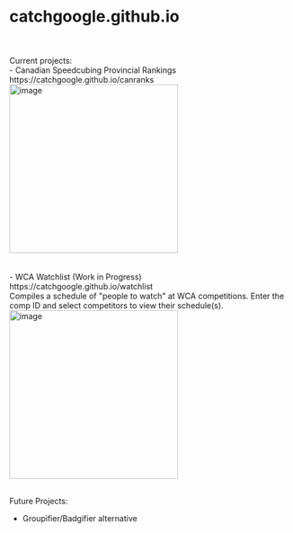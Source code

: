 # catchgoogle.github.io
<br>
<br>
Current projects:
<br>
- Canadian Speedcubing Provincial Rankings
<br>
https://catchgoogle.github.io/canranks
<br>
<img width="300" alt="image" src="https://github.com/CatchGoogle/catchgoogle.github.io/assets/133523893/5a22c2fa-326a-4151-8bc3-ad1262300e76">

<br>
<br>
<br>
- WCA Watchlist (Work in Progress)
<br>
https://catchgoogle.github.io/watchlist
<br>
Compiles a schedule of "people to watch" at WCA competitions. Enter the comp ID and select competitors to view their schedule(s).
<img width="300" alt="image" src="https://github.com/CatchGoogle/catchgoogle.github.io/assets/133523893/fd7f5b8f-0f86-4a8e-80de-f5aac83ceae6">


<br>
<br>


Future Projects:
<br>
- Groupifier/Badgifier alternative
